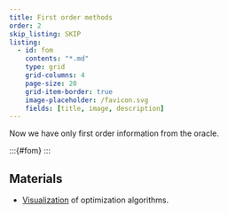 ```yaml
---
title: First order methods
order: 2
skip_listing: SKIP
listing: 
  - id: fom
    contents: "*.md"
    type: grid
    grid-columns: 4
    page-size: 20
    grid-item-border: true
    image-placeholder: /favicon.svg
    fields: [title, image, description]
---
```


Now we have only first order information from the oracle.

:::{#fom}
:::

## Materials

* [Visualization](https://bl.ocks.org/EmilienDupont/aaf429be5705b219aaaf8d691e27ca87) of optimization algorithms.
